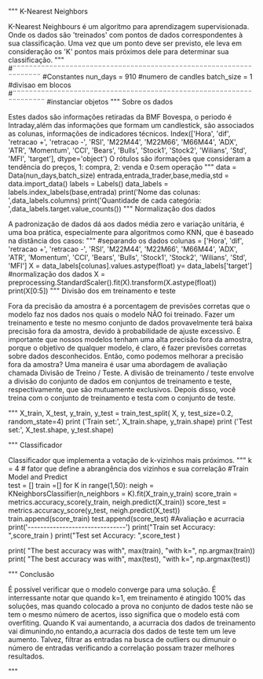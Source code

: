 """
K-Nearest Neighbors

K-Nearest Neighbours é um algoritmo para aprendizagem supervisionada. Onde os dados são 'treinados' com pontos de dados 
correspondentes à sua classificação. Uma vez que um ponto deve ser previsto, ele leva em consideração os 'K' pontos mais 
próximos dele para determinar sua classificação.
"""
#¨¨¨¨¨¨¨¨¨¨¨¨¨¨¨¨¨¨¨¨¨¨¨¨¨¨¨¨¨¨¨¨¨¨¨¨¨¨¨¨¨¨¨¨¨¨¨¨¨¨¨¨¨¨¨¨¨¨¨¨¨¨¨¨¨¨¨
#Constantes
nun_days = 910                                   #numero de candles
batch_size = 1                                   #divisao em blocos
#¨¨¨¨¨¨¨¨¨¨¨¨¨¨¨¨¨¨¨¨¨¨¨¨¨¨¨¨¨¨¨¨¨¨¨¨¨¨¨¨¨¨¨¨¨¨¨¨¨¨¨¨¨¨¨¨¨¨¨¨¨¨¨¨¨¨¨¨
#instanciar objetos
"""
Sobre os dados

Estes dados são informações retiradas da BMF Bovespa, o periodo é Intraday,além das informações que formam um candlestick, 
são associados as colunas, informações de indicadores técnicos.
Index(['Hora', 'dif', 'retracao +', 'retracao -', 'RSI', 'M22M44', 'M22M66',
       'M66M44', 'ADX', 'ATR', 'Momentum', 'CCI', 'Bears', 'Bulls', 'Stock1',
       'Stock2', 'Wilians', 'Std', 'MFI', 'target'],
      dtype='object')
O rótulos são iformações que consideram a tendência do preços, 1: compra, 2: venda e 0:sem operação
"""
data = Data(nun_days,batch_size)
entrada,entrada_trader,base,media,std = data.import_data()
labels = Labels()
data_labels = labels.index_labels(base,entrada)
print('Nome das colunas: ',data_labels.columns)
print('Quantidade de cada categória: ',data_labels.target.value_counts())
"""
Normalização dos dados

A padronização de dados dá aos dados média zero e variação unitária, é uma boa prática,
especialmente para algoritmos como KNN, que é baseado na distância dos casos:
"""
#separando os dados
colunas = ['Hora', 'dif', 'retracao +', 'retracao -', 'RSI', 'M22M44', 'M22M66',
            'M66M44', 'ADX', 'ATR', 'Momentum', 'CCI', 'Bears', 'Bulls', 'Stock1',
            'Stock2', 'Wilians', 'Std', 'MFI']
X = data_labels[colunas].values.astype(float)
y= data_labels['target']
#normalização dos dados
X = preprocessing.StandardScaler().fit(X).transform(X.astype(float))
print(X[0:5])
"""
Divisão dos em treinamento e teste

Fora da precisão da amostra é a porcentagem de previsões corretas que o modelo 
faz nos dados nos quais o modelo NÃO foi treinado. Fazer um treinamento e teste no
mesmo conjunto de dados provavelmente terá baixa precisão fora da amostra, devido à 
probabilidade de ajuste excessivo.
É importante que nossos modelos tenham uma alta precisão fora da amostra, porque o objetivo 
de qualquer modelo, é claro, é fazer previsões corretas sobre dados desconhecidos. 
Então, como podemos melhorar a precisão fora da amostra? Uma maneira é usar uma abordagem 
de avaliação chamada Divisão de Treino / Teste. A divisão de treinamento / teste envolve 
a divisão do conjunto de dados em conjuntos de treinamento e teste, respectivamente,
que são mutuamente exclusivos. Depois disso, você treina com o conjunto de treinamento 
e testa com o conjunto de teste.

"""
X_train, X_test, y_train, y_test = train_test_split( X, y, test_size=0.2, random_state=4)
print ('Train set:', X_train.shape,  y_train.shape)
print ('Test set:', X_test.shape,  y_test.shape)

"""
Classificador

Classificador que implementa a votação de k-vizinhos mais próximos.
"""
k = 4              # fator que define a abrangência dos vizinhos e sua correlação
#Train Model and Predict  
test = []
train =[]
for K in range(1,50):
    neigh = KNeighborsClassifier(n_neighbors = K).fit(X_train,y_train)
    score_train = metrics.accuracy_score(y_train, neigh.predict(X_train))
    score_test = metrics.accuracy_score(y_test, neigh.predict(X_test))
    train.append(score_train)
    test.append(score_test)
    #Avaliação e acurracia
    print('-------------------------------')
    print("Train set Accuracy: ",score_train )
    print("Test set Accuracy: ",score_test )

print( "The best accuracy was with", max(train), "with k=", np.argmax(train)) 
print( "The best accuracy was with", max(test), "with k=", np.argmax(test)) 

"""
Conclusão

É possível verificar que o modelo converge para uma solução. É interressante notar que quando k=1,
em treinamento é atingido 100% das soluções, mas quando colocado a prova no conjunto de dados teste
não se tem o mesmo número de acertos, isso significa que o modelo está com overfiting. 
Quando K vai aumentando, a acurracia dos dados de treinamento vai dimunindo,no entando,a acurracia dos
dados de teste tem um leve aumento.
Talvez, filtrar as entradas na busca de outliers ou dimunuir o número de entradas verificando a correlação
possam trazer melhores resultados.


"""
